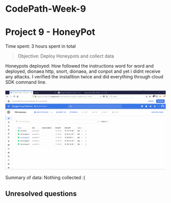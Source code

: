 # CodePath-Week-9

# Project 9 - HoneyPot

Time spent: 3 hours spent in total

> Objective: Deploy Honeypots and collect data

Honeypots deployed: How followed the instructions word for word and deployed, dionaea http, snort, dionaea, and conpot and yet i didnt receive any attacks. I verified the installtion twice and did everything through cloud SDK command line.

<img src='https://github.com/mster0103/CodePath-Week-9/blob/master/week9.gif' title='Video Walkthrough' width='' alt='Video Walkthrough' />

Summary of data: Nothing collected :(


## Unresolved questions
